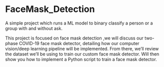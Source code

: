 # FaceMask_Detection
A simple project which runs a ML model to binary classify a person or a group with and without ask.

This project is focused on face mask detection ,we will discuss our two-phase COVID-19 face mask
detector, detailing how our computer vision/deep learning pipeline will be implemented. From there, we’ll
review the dataset we’ll be using to train our custom face mask detector. Will then show you how to
implement a Python script to train a face mask detector.
